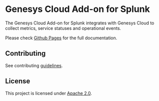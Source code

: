 # Genesys Cloud Add-on for Splunk
The Genesys Cloud Add-on for Splunk integrates with Genesys Cloud to collect metrics, service statuses and operational events.

Please check [Github Pages](https://expert-fortnight-4jpe3ro.pages.github.io/) for the full documentation.

## Contributing
See contributing [guidelines](CONTRIBUTING.md).

## License
This project is licensed under [Apache 2.0](LICENSE).